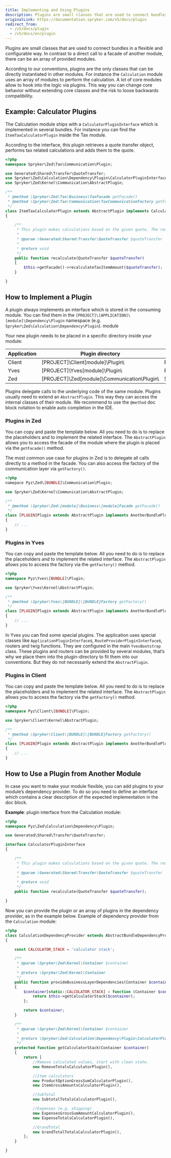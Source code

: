 ```yaml
---
title: Implementing and Using Plugins
description: Plugins are small classes that are used to connect bundles in a flexible and configurable way. In contrast to a direct call to a facade of another module, there can be an array of provided modules.
originalLink: https://documentation.spryker.com/v5/docs/plugin
redirect_from:
  - /v5/docs/plugin
  - /v5/docs/en/plugin
---
```


Plugins are small classes that are used to connect bundles in a flexible and configurable way. In contrast to a direct call to a facade of another module, there can be an array of provided modules.

According to our conventions, plugins are the only classes that can be directly instantiated in other modules. For instance the `Calculation` module uses an array of modules to perform the calculation. A lot of core modules allow to hook into the logic via plugins. This way you can change core behavior without extending core classes and the risk to loose backwards compatibility.

## Example: Calculator Plugins
The Calculation module ships with a `CalculatorPluginInterface` which is implemented in several bundles. For instance you can find the `ItemTaxCalculatorPlugin` inside the Tax module.

According to the interface, this plugin retrieves a quote transfer object, performs tax related calculations and adds them to the quote.

```php
<?php
namespace Spryker\Zed\Tax\Communication\Plugin;

use Generated\Shared\Transfer\QuoteTransfer;
use Spryker\Zed\Calculation\Dependency\Plugin\CalculatorPluginInterface;
use Spryker\Zed\Kernel\Communication\AbstractPlugin;

/**
 * @method \Spryker\Zed\Tax\Business\TaxFacade getFacade()
 * @method \Spryker\Zed\Tax\Communication\TaxCommunicationFactory getFactory()
 */
class ItemTaxCalculatorPlugin extends AbstractPlugin implements CalculatorPluginInterface
{

    /**
     * This plugin makes calculations based on the given quote. The result is added to the quote.
     *
     * @param \Generated\Shared\Transfer\QuoteTransfer $quoteTransfer
     *
     * @return void
     */
    public function recalculate(QuoteTransfer $quoteTransfer)
    {
        $this->getFacade()->recalculateTaxItemAmount($quoteTransfer);
    }

}
```

## How to Implement a Plugin
A plugin always implements an interface which is stored in the consuming module. You can find them in the `[PROJECT]\[APPLICATION]\[module]\Dependency\Plugin` namespace (e.g. `Spryker\Zed\Calculation\Dependency\Plugin`). module

Your new plugin needs to be placed in a specific directory inside your module:

| Application | Plugin directory | Example |
| --- | --- | --- |
| Client | [PROJECT]\Client\[module]\Plugin\ | Pyz\Client\Catalog\Plugin\Config\CatalogSearchConfigBuilder |
| Yves | [PROJECT]\Yves\[module]\Plugin\ | Pyz\Yves\Cart\Plugin\Provider\CartControllerProvider |
| Zed | [PROJECT]\Zed\[module]\Communication\Plugin\ | Spryker\Zed\Tax\Communication\Plugin\ItemTaxCalculatorPlugin |

Plugins delegate calls to the underlying code of the same module. Plugins usually need to extend an `AbstractPlugin`. This way they can access the internal classes of their module. We recommend to use the `@method` doc block notation to enable auto completion in the IDE.

### Plugins in Zed
You can copy and paste the template below. All you need to do is to replace the placeholders and to implement the related interface. The `AbstractPlugin` allows you to access the facade of the module where the plugin is placed via the `getFacade()` method.

The most common use case for plugins in Zed is to delegate all calls directly to a method in the facade. You can also access the factory of the communication layer via `getFactory()`.

```php
<?php
namepace Pyz\Zed\[BUNDLE]\Communication\Plugin;

use Spryker\Zed\Kernel\Communication\AbstractPlugin;

/**
 * @method \Spryker\Zed\[module]\Business\[module]Facade getFacade()
 */
class [PLUGIN]Plugin extends AbstractPlugin implements AnotherBundlePluginInterface
{ 
    // ...
}
```

### Plugins in Yves
You can copy and paste the template below. All you need to do is to replace the placeholders and to implement the related interface. The `AbstractPlugin` allows you to access the factory via the `getFactory()` method.

```php
<?php
namespace Pyz\Yves\[BUNDLE]\Plugin;

use Spryker\Yves\Kernel\AbstractPlugin;

/**
 * @method \Spryker\Yves\[BUNDLE]\[BUNDLE]Factory getFactory()
 */
class [PLUGIN]Plugin extends AbstractPlugin implements AnotherBundlePluginInterface
{
    // ...
}
```

In Yves you can find some special plugins. The application uses special classes like `ApplicationPluginInterface`s, `RouteProviderPluginInterface`s, routers and twig functions. They are configured in the main `YvesBootstrap` class. These plugins and routers can be provided by several modules, that’s why we place them into the plugin-directory to fit them into our conventions. But they do not necessarily extend the `AbstractPlugin`.

### Plugins in Client
You can copy and paste the template below. All you need to do is to replace the placeholders and to implement the related interface. The `AbstractPlugin` allows you to access the factory via the `getFactory()` method.

```php
<?php
namespace Pyz\Client\[BUNDLE]\Plugin;

use Spryker\Client\Kernel\AbstractPlugin;

/**
 * @method \Spryker\Client\[BUNDLE]\[BUNDLE]Factory getFactory()
 */
class [PLUGIN]Plugin extends AbstractPlugin implements AnotherBundlePluginInterface
{
    // ...
}
```

## How to Use a Plugin from Another Module
In case you want to make your module flexible, you can add plugins to your module’s dependency provider. To do so you need to define an interface which contains a clear description of the expected implementation in the doc block.

**Example**: plugin interface from the Calculation module:

```php
<?php
namespace Pyz\Zed\Calculation\Dependency\Plugin;

use Generated\Shared\Transfer\QuoteTransfer;

interface CalculatorPluginInterface
{

    /**
     * This plugin makes calculations based on the given quote. The result is added to the quote.
     *
     * @param \Generated\Shared\Transfer\QuoteTransfer $quoteTransfer
     *
     * @return void
     */
    public function recalculate(QuoteTransfer $quoteTransfer);

}
```

Now you can provide the plugin or an array of plugins in the dependency provider, as in the example below. Example of dependency provider from the `Calculation` module:

```php
<?php
class CalculationDependencyProvider extends AbstractBundleDependencyProvider
{

    const CALCULATOR_STACK = 'calculator stack';

    /**
     * @param \Spryker\Zed\Kernel\Container $container
     *
     * @return \Spryker\Zed\Kernel\Container
     */
    public function provideBusinessLayerDependencies(Container $container)
    {
        $container[static::CALCULATOR_STACK] = function (Container $container) {
            return $this->getCalculatorStack($container);
        };

        return $container;
    }

    /**
     * @param \Spryker\Zed\Kernel\Container $container
     *
     * @return \Spryker\Zed\Calculation\Dependency\Plugin\CalculatorPluginInterface[]
     */
    protected function getCalculatorStack(Container $container)
    {
        return [
            //Remove calculated values, start with clean state.
            new RemoveTotalsCalculatorPlugin(),

            //Item calculators
            new ProductOptionGrossSumCalculatorPlugin(),
            new ItemGrossAmountsCalculatorPlugin(),

            //SubTotal
            new SubtotalTotalsCalculatorPlugin(),

            //Expenses (e.g. shipping)
            new ExpensesGrossSumAmountCalculatorPlugin(),
            new ExpenseTotalsCalculatorPlugin(),

            //GrandTotal
            new GrandTotalTotalsCalculatorPlugin(),
        ];
    }

}
```

